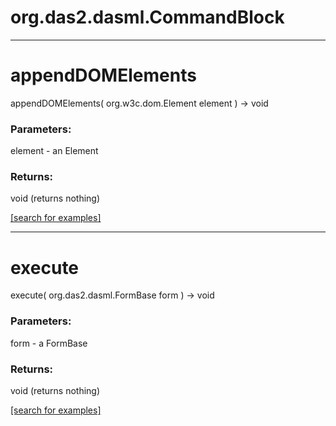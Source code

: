 # org.das2.dasml.CommandBlock
***
<a name="appendDOMElements"></a>
# appendDOMElements
appendDOMElements( org.w3c.dom.Element element ) &rarr; void



### Parameters:
element - an Element

### Returns:
void (returns nothing)


<a href="https://github.com/autoplot/dev/search?q=appendDOMElements&unscoped_q=appendDOMElements">[search for examples]</a>

***
<a name="execute"></a>
# execute
execute( org.das2.dasml.FormBase form ) &rarr; void



### Parameters:
form - a FormBase

### Returns:
void (returns nothing)


<a href="https://github.com/autoplot/dev/search?q=execute&unscoped_q=execute">[search for examples]</a>

